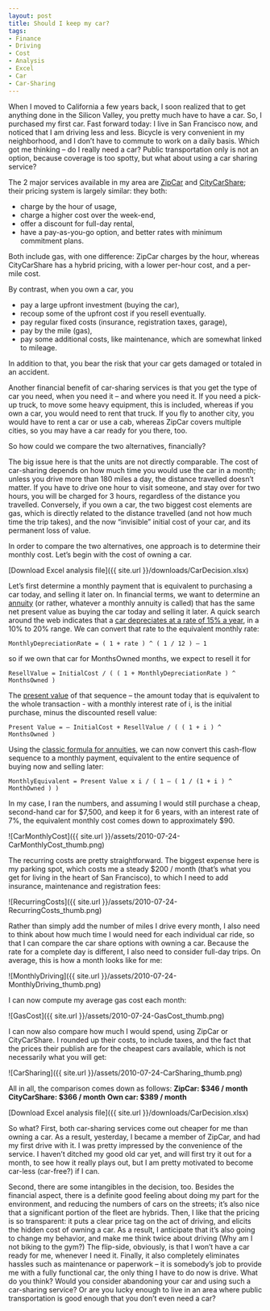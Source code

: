 ```yaml
---
layout: post
title: Should I keep my car?
tags:
- Finance
- Driving
- Cost
- Analysis
- Excel
- Car
- Car-Sharing
---
```


When I moved to California a few years back, I soon realized that to get anything done in the Silicon Valley, you pretty much have to have a car. So, I purchased my first car. Fast forward today: I live in San Francisco now, and noticed that I am driving less and less. Bicycle is very convenient in my neighborhood, and I don’t have to commute to work on a daily basis. Which got me thinking – do I really need a car? Public transportation only is not an option, because coverage is too spotty, but what about using a car sharing service?  

The 2 major services available in my area are [ZipCar](http://www.zipcar.com) and [CityCarShare](http://www.citycarshare.org/); their pricing system is largely similar: they both:     

* charge by the hour of usage,     
* charge a higher cost over the week-end,     
* offer a discount for full-day rental,     
* have a pay-as-you-go option, and better rates with minimum commitment plans.    

Both include gas, with one difference: ZipCar charges by the hour, whereas CityCarShare has a hybrid pricing, with a lower per-hour cost, and a per-mile cost.   

By contrast, when you own a car, you      

* pay a large upfront investment (buying the car),     
* recoup some of the upfront cost if you resell eventually.     
* pay regular fixed costs (insurance, registration taxes, garage),     
* pay by the mile (gas),     
* pay some additional costs, like maintenance, which are somewhat linked to mileage.   

In addition to that, you bear the risk that your car gets damaged or totaled in an accident.  

<!--more-->

Another financial benefit of car-sharing services is that you get the type of car you need, when you need it – and where you need it. If you need a pick-up truck, to move some heavy equipment, this is included, whereas if you own a car, you would need to rent that truck. If you fly to another city, you would have to rent a car or use a cab, whereas ZipCar covers multiple cities, so you may have a car ready for you there, too.  

So how could we compare the two alternatives, financially?  

The big issue here is that the units are not directly comparable. The cost of car-sharing depends on how much time you would use the car in a month; unless you drive more than 180 miles a day, the distance travelled doesn’t matter. If you have to drive one hour to visit someone, and stay over for two hours, you will be charged for 3 hours, regardless of the distance you travelled.  Conversely, if you own a car, the two biggest cost elements are gas, which is directly related to the distance travelled (and not how much time the trip takes), and the now “invisible” initial cost of your car, and its permanent loss of value.  

In order to compare the two alternatives, one approach is to determine their monthly cost. Let’s begin with the cost of owning a car.  

[Download Excel analysis file]({{ site.url }}/downloads/CarDecision.xlsx)

Let’s first determine a monthly payment that is equivalent to purchasing a car today, and selling it later on. In financial terms, we want to determine an [annuity](http://en.wikipedia.org/wiki/Time_value_of_money#Present_value_of_an_annuity_for_n_payment_periods) (or rather, whatever a monthly annuity is called) that has the same net present value as buying the car today and selling it later. A quick search around the web indicates that a [car depreciates at a rate of 15% a year](http://www.aaa.com/aaa/common/calculators/BuyvsLease.html), in a 10% to 20% range. We can convert that rate to the equivalent monthly rate:   

`MonthlyDepreciationRate = ( 1 + rate ) ^ ( 1 / 12 ) – 1`  

so if we own that car for MonthsOwned months, we expect to resell it for   

`ResellValue = InitialCost / ( ( 1 + MonthlyDepreciationRate ) ^ MonthsOwned )`  

The [present value](http://en.wikipedia.org/wiki/Time_value_of_money) of that sequence – the amount today that is equivalent to the whole transaction - with a monthly interest rate of i, is the initial purchase, minus the discounted resell value: 

`Present Value = – InitialCost + ResellValue / ( ( 1 + i ) ^ MonthsOwned )`  

Using the [classic formula for annuities](http://en.wikipedia.org/wiki/Time_value_of_money#Present_value_of_an_annuity_for_n_payment_periods), we can now convert this cash-flow sequence to a monthly payment, equivalent to the entire sequence of buying now and selling later:  

`MonthlyEquivalent = Present Value x i / ( 1 – ( 1 / (1 + i ) ^ MonthOwned ) )`  

In my case, I ran the numbers, and assuming I would still purchase a cheap, second-hand car for $7,500, and keep it for 6 years, with an interest rate of 7%, the equivalent monthly cost comes down to approximately $90.  

![CarMonthlyCost]({{ site.url }}/assets/2010-07-24-CarMonthlyCost_thumb.png)

The recurring costs are pretty straightforward. The biggest expense here is my parking spot, which costs me a steady $200 / month (that’s what you get for living in the heart of San Francisco), to which I need to add insurance, maintenance and registration fees:  

![RecurringCosts]({{ site.url }}/assets/2010-07-24-RecurringCosts_thumb.png)

Rather than simply add the number of miles I drive every month, I also need to think about how much time I would need for each individual car ride, so that I can compare the car share options with owning a car. Because the rate for a complete day is different, I also need to consider full-day trips. On average, this is how a month looks like for me:  

![MonthlyDriving]({{ site.url }}/assets/2010-07-24-MonthlyDriving_thumb.png)   

I can now compute my average gas cost each month:  

![GasCost]({{ site.url }}/assets/2010-07-24-GasCost_thumb.png)

I can now also compare how much I would spend, using ZipCar or CityCarShare. I rounded up their costs, to include taxes, and the fact that the prices their publish are for the cheapest cars available, which is not necessarily what you will get:  

![CarSharing]({{ site.url }}/assets/2010-07-24-CarSharing_thumb.png)

All in all, the comparison comes down as follows:  **ZipCar: $346 / month**  **CityCarShare: $366 / month**  **Own car: $389 / month**          

[Download Excel analysis file]({{ site.url }}/downloads/CarDecision.xlsx)
 
So what? First, both car-sharing services come out cheaper for me than owning a car. As a result, yesterday, I became a member of ZipCar, and had my first drive with it. I was pretty impressed by the convenience of the service. I haven’t ditched my good old car yet, and will first try it out for a month, to see how it really plays out, but I am pretty motivated to become car-less (car-free?) if I can.  

Second, there are some intangibles in the decision, too. Besides the financial aspect, there is a definite good feeling about doing my part for the environment, and reducing the numbers of cars on the streets; it’s also nice that a significant portion of the fleet are hybrids. Then, I like that the pricing is so transparent: it puts a clear price tag on the act of driving, and elicits the hidden cost of owning a car. As a result, I anticipate that it’s also going to change my behavior, and make me think twice about driving (Why am I not biking to the gym?) The flip-side, obviously, is that I won’t have a car ready for me, whenever I need it. Finally, it also completely eliminates hassles such as maintenance or paperwork – it is somebody’s job to provide me with a fully functional car, the only thing I have to do now is drive.  What do you think? Would you consider abandoning your car and using such a car-sharing service? Or are you lucky enough to live in an area where public transportation is good enough that you don’t even need a car?
